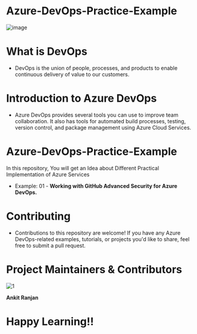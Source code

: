 # Azure-DevOps-Practice-Example

![image](https://github.com/ankitnewjobs/Azure-Practices-Examples/assets/154872782/70bf12f4-761c-4372-a520-1e3dff191799)

# What is DevOps

- DevOps is the union of people, processes, and products to enable continuous delivery of value to our customers.

# Introduction to  Azure DevOps

- Azure DevOps provides several tools you can use to improve team collaboration. It also has tools for automated build processes, testing, version control, and package management using Azure Cloud Services.

# Azure-DevOps-Practice-Example

In this repository,  You will get an Idea about Different Practical Implementation of Azure Services

- Example: 01 - **Working with GitHub Advanced Security for Azure DevOps.**

# Contributing

- Contributions to this repository are welcome! If you have any Azure DevOps-related examples, tutorials, or projects you'd like to share, feel free to submit a pull request.

# Project Maintainers & Contributors

![1](https://github.com/ankitnewjobs/Azure-Practices-Examples/assets/154872782/0eb590e7-50e0-49f0-9439-77537cde2b8b)

**Ankit Ranjan**

# Happy Learning!!
